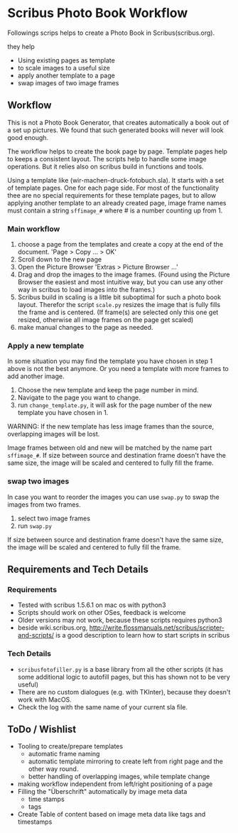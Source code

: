 # Scribus Photo Book Workflow

Followings scrips helps to create a Photo Book in Scribus(scribus.org).

they help 
- Using existing pages as template
- to scale images to a useful size
- apply another template to a page
- swap images of two image frames

## Workflow

This is not a Photo Book Generator, that creates automatically a book out of a set up pictures. We found that such generated books will never will look good enough.

The workflow helps to create the book page by page. Template pages help to keeps a consistent layout. The scripts help to handle some image operations. But it relies also on scribus build in functions and tools.

Using a template like (wir-machen-druck-fotobuch.sla). 
It starts with a set of template pages. One for each page side. 
For most of the functionality thee are no special requirements for these template pages, but to allow applying another template to an already created page, image frame names must contain a string `sffimage_#` where # is a number counting up from 1. 

### Main workflow
1. choose a page from the templates and create a copy at the end of the document.
'Page > Copy ... > OK'
2. Scroll down to the new page 
3. Open the Picture Browser 'Extras > Picture Browser ...'
4. Drag and drop the images to the image frames. (Found using the Picture Browser the easiest and most intuitive way, but you can use any other way in scribus to load images into the frames.)
5. Scribus build in scaling is a little bit suboptimal for such a photo book layout. Therefor the script `scale.py` resizes the image that is fully fills the frame and is centered. (If frame(s) are selected only this one get resized, otherwise all image frames on the page get scaled)
6. make manual changes to the page as needed.

### Apply a new template
In some situation you may find the template you have chosen in step 1 above is not the best anymore. Or you need a template with more frames to add another image. 
1. Choose the new template and keep the page number in mind.
2. Navigate to the page you want to change.
3. run `change_template.py`, it will ask for the page number of the new template you have chosen in 1. 

WARNING: If the new template has less image frames than the source, overlapping images will be lost.

Image frames between old and new will be matched by the name part `sffimage_#`. If size between source and destination frame doesn't have the same size, the image will be scaled and centered to fully fill the frame.

### swap two images
In case you want to reorder the images you can use `swap.py` to swap the images from two frames.
1. select two image frames
2. run `swap.py`

If size between source and destination frame doesn't have the same size, the image will be scaled and centered to fully fill the frame.


## Requirements and Tech Details

### Requirements
- Tested with scribus 1.5.6.1 on mac os with python3
- Scripts should work on other OSes, feedback is welcome
- Older versions may not work, because these scripts requires python3
- beside wiki.scribus.org, http://write.flossmanuals.net/scribus/scripter-and-scripts/ is a good description to learn how to start scripts in scribus

### Tech Details
- `scribusfotofiller.py` is a base library from all the other scripts (it has some additional logic to autofill pages, but this has shown not to be very useful)
- There are no custom dialogues (e.g. with TKInter), because they doesn't work with MacOS.
- Check the log with the same name of your current sla file.


## ToDo / Wishlist
- Tooling to create/prepare templates 
  - automatic frame naming
  - automatic template mirroring to create left from right page and the other way round.
  - better handling of overlapping images, while template change
- making workflow independent from left/right positioning of a page
- Filling the "Überschrift" automatically by image meta data
  - time stamps
  - tags
- Create Table of content based on image meta data like tags and timestamps 